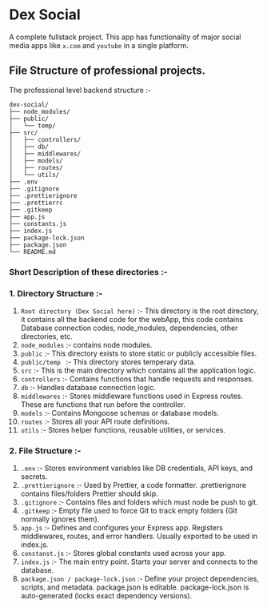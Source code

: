 # Dex Social

A complete fullstack project.
This app has functionality of major social media apps like ```x.com``` and ```youtube``` in a single platform.

## File Structure of professional projects.

The professional level backend structure :- 
```
dex-social/
├── node_modules/
├── public/
│   └── temp/
├── src/
│   ├── controllers/
│   ├── db/
│   ├── middlewares/
│   ├── models/
│   ├── routes/
│   └── utils/
├── .env
├── .gitignore
├── .prettierignore
├── .prettierrc
├── .gitkeep
├── app.js
├── constants.js
├── index.js
├── package-lock.json
├── package.json
└── README.md
```
### Short Description of these directories :-

### 1. Directory Structure :-

1. ```Root directory (Dex Social here)``` :- This directory is the root directory, it contains all the backend code for the webApp, this code contains Database connection codes, node_modules, dependencies, other directories, etc.
2. ```node_modules``` :- contains node modules.
3. ```public``` :- This directory exists to store static or publicly accessible files.
4. ```public/temp ``` :- This directory stores temperary data.
5. ```src``` :- This is the main directory which contains all the application logic.
6. ```controllers``` :- Contains functions that handle requests and responses.
7. ```db``` :- Handles database connection logic.
8. ```middlewares``` :- Stores middleware functions used in Express routes. These are functions that run before the controller.
9. ```models``` :- Contains Mongoose schemas or database models.
10. ```routes``` :- Stores all your API route definitions.
11. ```utils``` :- Stores helper functions, reusable utilities, or services.

### 2. File Structure :-

1. ```.env``` :- Stores environment variables like DB credentials, API keys, and secrets.
2. ```.prettierignore``` :- Used by Prettier, a code formatter. .prettierignore contains files/folders Prettier should skip.
3. ```.gitignore``` :- Contains files and folders which must node be push to git.
4. ```.gitkeep``` :- Empty file used to force Git to track empty folders (Git normally ignores them).
5. ```app.js``` :- Defines and configures your Express app. Registers middlewares, routes, and error handlers. Usually exported to be used in index.js.
6. ```constanst.js``` :- Stores global constants used across your app.
7. ```index.js``` :- The main entry point. Starts your server and connects to the database.
8. ```package.json / package-lock.json``` :- Define your project dependencies, scripts, and metadata. package.json is editable. package-lock.json is auto-generated (locks exact dependency versions).
